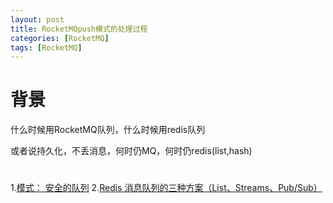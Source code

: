```yaml
---
layout: post
title: RocketMQpush模式的处理过程
categories: [RocketMQ]
tags: [RocketMQ]
---
```


# 背景

什么时候用RocketMQ队列，什么时候用redis队列

或者说持久化，不丢消息，何时仍MQ，何时仍redis(list,hash)

#  
1.[模式： 安全的队列](http://redisdoc.com/list/rpoplpush.html#id3)
2.[Redis 消息队列的三种方案（List、Streams、Pub/Sub）](https://stor.51cto.com/art/202101/640335.htm)